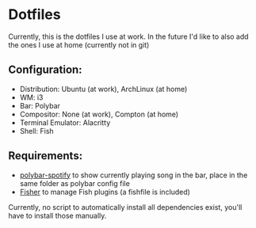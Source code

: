 # Dotfiles

Currently, this is the dotfiles I use at work. In the future I'd like to also add the ones I use at home (currently not in git)


## Configuration:

- Distribution: Ubuntu (at work), ArchLinux (at home)
- WM: i3
- Bar: Polybar
- Compositor: None (at work), Compton (at home)
- Terminal Emulator: Alacritty
- Shell: Fish

## Requirements:
- [polybar-spotify](https://github.com/Jvanrhijn/polybar-spotify) to show currently playing song in the bar, place in the same folder as polybar config file
- [Fisher](https://github.com/jorgebucaran/fisher) to manage Fish plugins (a fishfile is included)

Currently, no script to automatically install all dependencies exist, you'll have to install those manually.